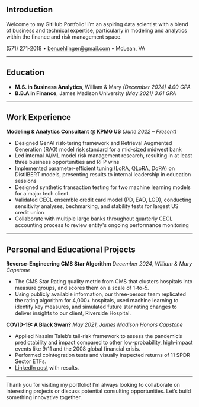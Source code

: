 ## **Introduction**

Welcome to my GitHub Portfolio! I’m an aspiring data scientist with a blend of business and technical expertise, particularly in modeling and analytics within the finance and risk management space.

(571) 271-2018 • [benuehlinger@gmail.com](mailto:benuehlinger@gmail.com) • McLean, VA

---

## **Education**

- **M.S. in Business Analytics**, William & Mary *(December 2024)* *4.00 GPA*
- **B.B.A in Finance**, James Madison University *(May 2021)* *3.61 GPA*

---

## **Work Experience**

**Modeling & Analytics Consultant @ KPMG US** *(June 2022 – Present)*  
- Designed GenAI risk-tering framework and Retrieval Augmented Generation (RAG) model risk standard for a mid-sized midwest bank
- Led internal AI/ML model risk management research, resulting in at least three business opportunities and RFP wins
- Implemented parameter-efficient tuning (LoRA, QLoRA, DoRA) on DistilBERT models, presenting results to internal leadership in education sessions 
- Designed synthetic transaction testing for two machine learning models for a major tech client.
- Validated CECL ensemble credit card model (PD, EAD, LGD), conducting sensitivity analyses, bechmarking, and stability tests for largest US credit union
- Collaborate with multiple large banks throughout quarterly CECL accounting process to review entity's ongoing performance monitoring

---

## **Personal and Educational Projects**

**Reverse-Engineering CMS Star Algorithm** *December 2024, William & Mary Capstone*  
- The CMS Star Rating quality metric from CMS that clusters hospitals into measure groups, and scores them on a scale of 1-to-5.
- Using publicly available information, our three-person team replicated the rating algorithm for 4,000+ hospitals, used machine learning to identify key measures, and simulated future star rating changes to deliver insights to our client, Riverside Hospital.

**COVID-19: A Black Swan?** *May 2021, James Madison Honors Capstone*  
- Applied Nassim Taleb’s tail-risk framework to assess the pandemic’s predictability and impact compared to other low-probability, high-impact events like 9/11 and the 2008 global financial crisis.  
- Performed cointegration tests and visually inspected returns of 11 SPDR Sector ETFs.
- [LinkedIn post](https://www.linkedin.com/posts/benuehlinger_covid-19-a-black-swan-activity-6805583797850005505-TC78?utm_source=share&utm_medium=member_desktop) with results.

---

Thank you for visiting my portfolio! I’m always looking to collaborate on interesting projects or discuss potential consulting opportunities. Let’s build something innovative together.

